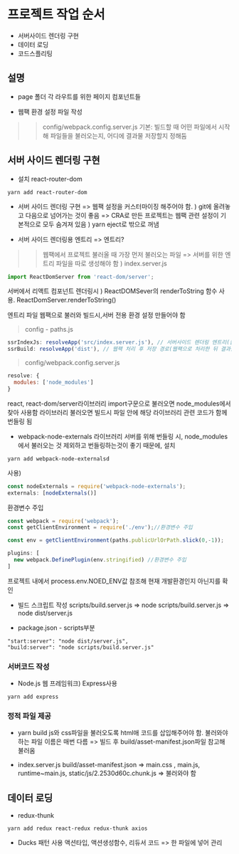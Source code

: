 # 프로젝트 작업 순서
- 서버사이드 렌더링 구현
- 데이터 로딩
- 코드스플리팅

## 설명
- page 폴더
각 라우트를 위한 페이지 컴포넌트들
 
- 웹팩 환경 설정 파일 작성 
> >config/webpack.config.server.js
기본: 빌드할 때 어떤 파일에서 시작해 파일들을 불러오는지, 어디에 결과물 저장할지 정해둠

## 서버 사이드 렌더링 구현
- 설치 react-router-dom
```
yarn add react-router-dom
```
- 서버 사이드 렌더링 구현
=> 웹팩 설정을 커스터마이징 해주어야 함. ) git에 올려놓고 다음으로 넘어가는 것이 좋음
=> CRA로 만든 프로젝트는 웹팩 관련 설정이 기본적으로 모두 숨겨져 있음 ) yarn eject로 밖으로 꺼냄

- 서버 사이드 렌더링용 엔트리
=> 엔트리?
> >웹팩에서 프로젝트 불러올 때 가장 먼저 불러오는 파일
=> 서버를 위한 엔트리 파일을 따로 생성해야 함 ) index.server.js
```javascript
import ReactDomServer from 'react-dom/server';
```
서버에서 리액트 컴포넌트 렌더링시 ) ReactDOMSever의 renderToString 함수 사용.
ReactDomServer.renderToString()

엔트리 파일 웹팩으로 불러와 빌드시,서버 전용 환경 설정 만들어야 함   
> config - paths.js
```javascript
ssrIndexJs: resolveApp('src/index.server.js'), // 서버사이드 렌더링 엔트리(불러올 파일 경로)
ssrBuild: resolveApp('dist'), // 웹팩 처리 후 저장 경로(웹팩으로 처리한 뒤 결과물 저장할 경로)
```

> config/webpack.config.server.js
```javascript
resolve: {
  modules: ['node_modules']
} 
```
react, react-dom/server라이브러리 import구문으로 불러오면 node_modules에서 찾아 사용함
라이브러리 불러오면 빌드시 파일 안에 해당 라이브러리 관련 코드가 함께 번들링 됨

- webpack-node-externals 라이브러리
서버를 위해 번들링 시, node_modules에서 불러오는 것 제외하고 번들링하는것이 좋기 때문에, 설치
```
yarn add webpack-node-externalsd
```
사용) 
```javascript
const nodeExternals = require('webpack-node-externals');
externals: [nodeExternals()]
```

환경변수 주입
```javascript
const webpack = require('webpack');
const getClientEnvironment = require('./env');//환경변수 주입

const env = getClientEnvironment(paths.publicUrlOrPath.slick(0,-1));

plugins: [
  new webpack.DefinePlugin(env.stringified) //환경변수 주입
]
```
프로젝트 내에서 process.env.NOED_ENV값 참조해 현재 개발환경인지 아닌지를 확인

- 빌드 스크립트 작성
scripts/build.server.js
=> node scripts/build.server.js
=> node dist/server.js

- package.json - scripts부분
```
"start:server": "node dist/server.js",
"build:server": "node scripts/build.server.js"
```

### 서버코드 작성
- Node.js 웹 프레임워크) Express사용
```
yarn add express
```
 
### 정적 파일 제공
- yarn build
js와 css파일을 불러오도록 html애 코드를 삽입해주어야 함.
불러와야하는 파일 이름은 매번 다름 => 빌드 후 build/asset-manifest.json파일 참고해 불러옴

- index.server.js
build/asset-manifest.json
=> main.css , main.js, runtime~main.js, static/js/2.2530d60c.chunk.js 
=> 불러와야 함


## 데이터 로딩
- redux-thunk 
```
yarn add redux react-redux redux-thunk axios
```
- Ducks 패턴 사용
액션타입, 액션생성함수, 리듀서 코드 => 한 파일에 넣어 관리